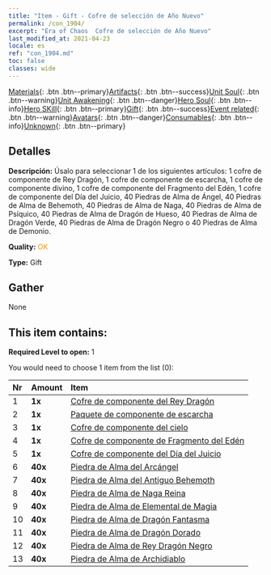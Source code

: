 ```yaml
---
title: "Item - Gift - Cofre de selección de Año Nuevo"
permalink: /con_1904/
excerpt: "Era of Chaos  Cofre de selección de Año Nuevo"
last_modified_at: 2021-04-23
locale: es
ref: "con_1904.md"
toc: false
classes: wide
---
```

 [Materials](/ItemsES/){: .btn .btn--primary}[Artifacts](/ItemsES/Artifacts/){: .btn .btn--success}[Unit Soul](/ItemsES/UnitSoul/){: .btn .btn--warning}[Unit Awakening](/ItemsES/UnitAwakening/){: .btn .btn--danger}[Hero Soul](/ItemsES/HeroSoul/){: .btn .btn--info}[Hero SKill](/ItemsES/HeroSkill/){: .btn .btn--primary}[Gift](/ItemsES/Gift/){: .btn .btn--success}[Event related](/ItemsES/Events/){: .btn .btn--warning}[Avatars](/ItemsES/Avatars/){: .btn .btn--danger}[Consumables](/ItemsES/Consumables/){: .btn .btn--info}[Unknown](/ItemsES/Unknown/){: .btn .btn--primary}

## Detalles
 **Descripción:** Úsalo para seleccionar 1 de los siguientes artículos: 1 cofre de componente de Rey Dragón, 1 cofre de componente de escarcha, 1 cofre de componente divino, 1 cofre de componente del Fragmento del Edén, 1 cofre de componente del Día del Juicio, 40 Piedras de Alma de Ángel, 40 Piedras de Alma de Behemoth, 40 Piedras de Alma de Naga, 40 Piedras de Alma de Psíquico, 40 Piedras de Alma de Dragón de Hueso, 40 Piedras de Alma de Dragón Verde, 40 Piedras de Alma de Dragón Negro o 40 Piedras de Alma de Demonio.

 **Quality:** <span style="color: #FF8C00">OK</span>

 **Type:** Gift

## Gather

  None

## This item contains:

 **Required Level to open:** 1

 You would need to choose 1 item from the list (0):

  | Nr | Amount |     Item    |
  |:---|:-------|:------------|
  | 1 |  **1x** | [Cofre de componente del Rey Dragón](/ItemsES/con_1348/) |  | 
  | 2 |  **1x** | [Paquete de componente de escarcha](/ItemsES/con_1352/) |  | 
  | 3 |  **1x** | [Cofre de componente del cielo](/ItemsES/con_1354/) |  | 
  | 4 |  **1x** | [Cofre de componente de Fragmento del Edén](/ItemsES/con_1864/) |  | 
  | 5 |  **1x** | [Cofre de componente del Día del Juicio](/ItemsES/con_1360/) |  | 
  | 6 |  **40x** | [Piedra de Alma del Arcángel](/ItemsES/unt_288/) |  | 
  | 7 |  **40x** | [Piedra de Alma del Antiguo Behemoth](/ItemsES/unt_311/) |  | 
  | 8 |  **40x** | [Piedra de Alma de Naga Reina](/ItemsES/unt_325/) |  | 
  | 9 |  **40x** | [Piedra de Alma de Elemental de Magia](/ItemsES/unt_347/) |  | 
  | 10 |  **40x** | [Piedra de Alma de Dragón Fantasma](/ItemsES/unt_303/) |  | 
  | 11 |  **40x** | [Piedra de Alma de Dragón Dorado](/ItemsES/unt_295/) |  | 
  | 12 |  **40x** | [Piedra de Alma de Rey Dragón Negro](/ItemsES/unt_334/) |  | 
  | 13 |  **40x** | [Piedra de Alma de Archidiablo](/ItemsES/unt_318/) |  | 
